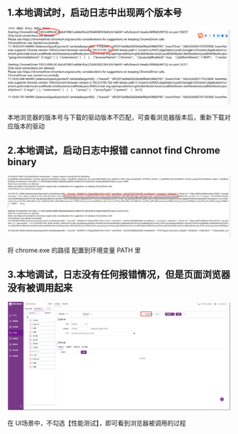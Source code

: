 ## 1.本地调试时，启动日志中出现两个版本号
![! UI测试-版本](../img/faq/UI测试本地调试版本不对.png)

本地浏览器的版本号与下载的驱动版本不匹配，可查看浏览器版本后，重新下载对应版本的驱动

## 2.本地调试，启动日志中报错 cannot find Chrome binary
![! UI测试-版本](../img/faq/UI测试本地调试找不到浏览器.jpg)

将 chrome.exe 的路径 配置到环境变量 PATH 里

## 3.本地调试，日志没有任何报错情况，但是页面浏览器没有被调用起来
![! UI测试-版本](../img/faq/UI测试不勾选性能测试.png)

在 UI场景中，不勾选【性能测试】，即可看到浏览器被调用的过程